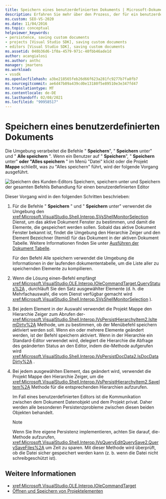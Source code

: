 ```yaml
---
title: Speichern eines benutzerdefinierten Dokuments | Microsoft-Dokumentation
description: Erfahren Sie mehr über den Prozess, der für ein benutzerdefiniertes Dokument für einen Projekttyp auftritt, den Sie der Visual Studio-IDE hinzufügen.
ms.custom: SEO-VS-2020
ms.date: 11/04/2016
ms.topic: conceptual
helpviewer_keywords:
- persistence, saving custom documents
- projects [Visual Studio SDK], saving custom documents
- editors [Visual Studio SDK], saving custom documents
ms.assetid: 040b36d6-1f0a-4579-971c-40fbb46ade1d
author: acangialosi
ms.author: anthc
manager: jmartens
ms.workload:
- vssdk
ms.openlocfilehash: a3be218565feb26d66f623a281fc9277b7fa8fb7
ms.sourcegitcommit: ae6d47b09a439cd0e13180f5e89510e3e347fd47
ms.translationtype: MT
ms.contentlocale: de-DE
ms.lasthandoff: 02/08/2021
ms.locfileid: "99958517"
---
```

# <a name="saving-a-custom-document"></a>Speichern eines benutzerdefinierten Dokuments
Die Umgebung verarbeitet die Befehle " **Speichern**", " **Speichern** unter" und " **Alle speichern** ". Wenn ein Benutzer auf " **Speichern**", " **Speichern** unter" **oder "Alles speichern** " im Menü "Datei" klickt oder die Projekt **Mappe** schließt, was zu "Alles speichern" führt, wird der folgende Vorgang ausgeführt.

 ![Speichern des Kunden-Editors](../../extensibility/internals/media/private.gif "Privat") Speichern, speichern unter und Speichern der gesamten Befehls Behandlung für einen benutzerdefinierten Editor

 Dieser Vorgang wird in den folgenden Schritten beschrieben:

1. Für die Befehle " **Speichern** " und " **Speichern** unter" verwendet die Umgebung den <xref:Microsoft.VisualStudio.Shell.Interop.SVsShellMonitorSelection> Dienst, um das aktive Dokument Fenster zu bestimmen, und damit die Elemente, die gespeichert werden sollen. Sobald das aktive Dokument Fenster bekannt ist, findet die Umgebung den Hierarchie Zeiger und den Element Bezeichner (Itemid) für das Dokument in der aktiven Dokument Tabelle. Weitere Informationen finden Sie unter [Ausführen der Dokument Tabelle](../../extensibility/internals/running-document-table.md).

     Für den Befehl Alle speichern verwendet die Umgebung die Informationen in der laufenden dokumententabelle, um die Liste aller zu speichernden Elemente zu kompilieren.

2. Wenn die Lösung einen-Befehl empfängt <xref:Microsoft.VisualStudio.OLE.Interop.IOleCommandTarget.QueryStatus%2A> , durchläuft Sie den Satz ausgewählter Elemente (d. h. die Mehrfachauswahl, die vom Dienst verfügbar gemacht wird <xref:Microsoft.VisualStudio.Shell.Interop.SVsShellMonitorSelection> ).

3. Bei jedem Element in der Auswahl verwendet die Projekt Mappe den Hierarchie Zeiger zum Abrufen der- <xref:Microsoft.VisualStudio.Shell.Interop.IVsPersistHierarchyItem2.IsItemDirty%2A> Methode, um zu bestimmen, ob der Menübefehl speichern aktiviert werden soll. Wenn ein oder mehrere Elemente geändert werden, ist der Befehl speichern aktiviert. Wenn in der Hierarchie ein Standard-Editor verwendet wird, delegiert die Hierarchie die Abfrage des geänderten Status an den Editor, indem die-Methode aufgerufen wird <xref:Microsoft.VisualStudio.Shell.Interop.IVsPersistDocData2.IsDocDataDirty%2A> .

4. Bei jedem ausgewählten Element, das geändert wird, verwendet die Projekt Mappe den Hierarchie Zeiger, um die <xref:Microsoft.VisualStudio.Shell.Interop.IVsPersistHierarchyItem2.SaveItem%2A> Methode für die entsprechenden Hierarchien aufzurufen.

     Im Fall eines benutzerdefinierten Editors ist die Kommunikation zwischen dem Dokument Datenobjekt und dem Projekt privat. Daher werden alle besonderen Persistenzprobleme zwischen diesen beiden Objekten behandelt.

    > [!NOTE]
    > Wenn Sie Ihre eigene Persistenz implementieren, achten Sie darauf, die-Methode aufzurufen, <xref:Microsoft.VisualStudio.Shell.Interop.IVsQueryEditQuerySave2.QuerySaveFiles%2A> um Zeit zu sparen. Mit dieser Methode wird überprüft, ob die Datei sicher gespeichert werden kann (z. b. wenn die Datei nicht schreibgeschützt ist).

## <a name="see-also"></a>Weitere Informationen
- <xref:Microsoft.VisualStudio.OLE.Interop.IOleCommandTarget>
- [Öffnen und Speichern von Projektelementen](../../extensibility/internals/opening-and-saving-project-items.md)

